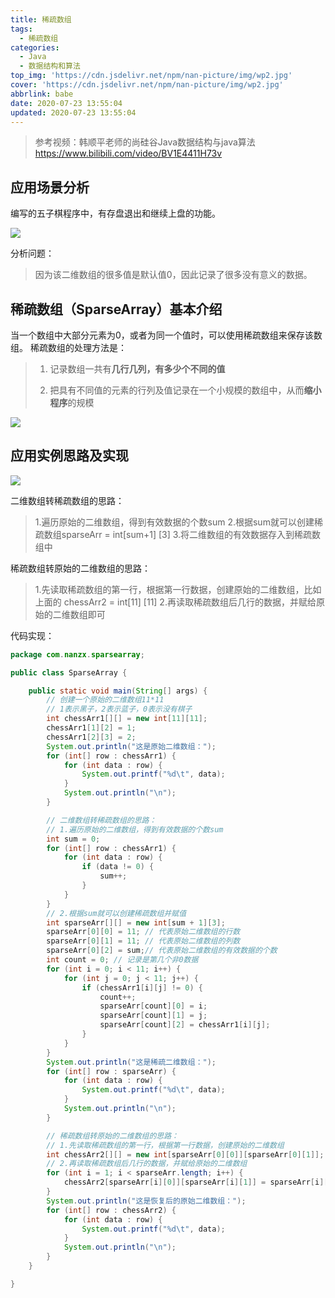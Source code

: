 ```yaml
---
title: 稀疏数组
tags:
  - 稀疏数组
categories:
  - Java
  - 数据结构和算法
top_img: 'https://cdn.jsdelivr.net/npm/nan-picture/img/wp2.jpg'
cover: 'https://cdn.jsdelivr.net/npm/nan-picture/img/wp2.jpg'
abbrlink: babe
date: 2020-07-23 13:55:04
updated: 2020-07-23 13:55:04
---
```


>参考视频：韩顺平老师的尚硅谷Java数据结构与java算法 https://www.bilibili.com/video/BV1E4411H73v

## 应用场景分析

编写的五子棋程序中，有存盘退出和继续上盘的功能。

![](https://cdn.jsdelivr.net/npm/nan-picture/blog/20220706214850.png)

分析问题：

>因为该二维数组的很多值是默认值0，因此记录了很多没有意义的数据。



## 稀疏数组（SparseArray）基本介绍

当一个数组中大部分元素为0，或者为同一个值时，可以使用稀疏数组来保存该数组。
稀疏数组的处理方法是：

> 1. 记录数组一共有**几行几列，有多少个不同的值**
>
> 2. 把具有不同值的元素的行列及值记录在一个小规模的数组中，从而**缩小程序**的规模

![](https://cdn.jsdelivr.net/npm/nan-picture/blog/20220706215651.png)



## 应用实例思路及实现

![](https://cdn.jsdelivr.net/npm/nan-picture/blog/20220706215652.png)

二维数组转稀疏数组的思路：

> 1.遍历原始的二维数组，得到有效数据的个数sum
> 2.根据sum就可以创建稀疏数组sparseArr = int[sum+1] [3]
> 3.将二维数组的有效数据存入到稀疏数组中

稀疏数组转原始的二维数组的思路：

> 1.先读取稀疏数组的第一行，根据第一行数据，创建原始的二维数组，比如上面的 chessArr2 = int[11] [11]
> 2.再读取稀疏数组后几行的数据，并赋给原始的二维数组即可

代码实现：

```java
package com.nanzx.sparsearray;

public class SparseArray {

	public static void main(String[] args) {
		// 创建一个原始的二维数组11*11
		// 1表示黑子，2表示蓝子，0表示没有棋子
		int chessArr1[][] = new int[11][11];
		chessArr1[1][2] = 1;
		chessArr1[2][3] = 2;
		System.out.println("这是原始二维数组：");
		for (int[] row : chessArr1) {
			for (int data : row) {
				System.out.printf("%d\t", data);
			}
			System.out.println("\n");
		}

		// 二维数组转稀疏数组的思路：
		// 1.遍历原始的二维数组，得到有效数据的个数sum
		int sum = 0;
		for (int[] row : chessArr1) {
			for (int data : row) {
				if (data != 0) {
					sum++;
				}
			}
		}
		// 2.根据sum就可以创建稀疏数组并赋值
		int sparseArr[][] = new int[sum + 1][3];
		sparseArr[0][0] = 11; // 代表原始二维数组的行数
		sparseArr[0][1] = 11; // 代表原始二维数组的列数
		sparseArr[0][2] = sum;// 代表原始二维数组的有效数据的个数
		int count = 0; // 记录是第几个非0数据
		for (int i = 0; i < 11; i++) {
			for (int j = 0; j < 11; j++) {
				if (chessArr1[i][j] != 0) {
					count++;
					sparseArr[count][0] = i;
					sparseArr[count][1] = j;
					sparseArr[count][2] = chessArr1[i][j];
				}
			}
		}
		System.out.println("这是稀疏二维数组：");
		for (int[] row : sparseArr) {
			for (int data : row) {
				System.out.printf("%d\t", data);
			}
			System.out.println("\n");
		}

		// 稀疏数组转原始的二维数组的思路：
		// 1.先读取稀疏数组的第一行，根据第一行数据，创建原始的二维数组
		int chessArr2[][] = new int[sparseArr[0][0]][sparseArr[0][1]];
		// 2.再读取稀疏数组后几行的数据，并赋给原始的二维数组
		for (int i = 1; i < sparseArr.length; i++) {
			chessArr2[sparseArr[i][0]][sparseArr[i][1]] = sparseArr[i][2];
		}
		System.out.println("这是恢复后的原始二维数组：");
		for (int[] row : chessArr2) {
			for (int data : row) {
				System.out.printf("%d\t", data);
			}
			System.out.println("\n");
		}
	}

}

```

